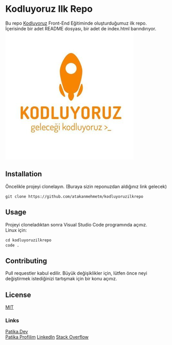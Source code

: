 # Kodluyoruz Ilk Repo 
Bu repo [Kodluyoruz](https://www.kodluyoruz.org/) Front-End Eğitiminde oluşturduğumuz ilk repo. İçerisinde bir adet README dosyası, bir adet de index.html barındırıyor.
![](https://raw.githubusercontent.com/Kodluyoruz/taskforce/git/git/markdown-nedir-nasil-kullaniriz-/figures/kodluyoruz_logo.jpg)
## Installation  
Öncelikle projeyi clonelayın. (Buraya sizin reponuzdan aldığınız link gelecek)
```
git clone https://github.com/atakanmehmetm/kodluyoruzilkrepo
```
## Usage  
Projeyi cloneladıktan sonra Visual Studio Code programında açınız.  
Linux için:  
```
cd kodluyoruzilkrepo    
code .
```
## Contributing
Pull requestler kabul edilir. Büyük değişiklikler için, lütfen önce neyi değiştirmek istediğinizi tartışmak için bir konu açınız.
## License
[MIT](https://choosealicense.com/licenses/mit/)

### Links
[Patika.Dev](www.patika.dev)  
[Patika Profilim](https://app.patika.dev/sprucer)
[LinkedIn](https://www.linkedin.com/in/atakan-mehmet-metin-82b4031b4/)
[Stack Overflow](https://stackoverflow.com/users/19574810/atakan-mehmet-metin)



